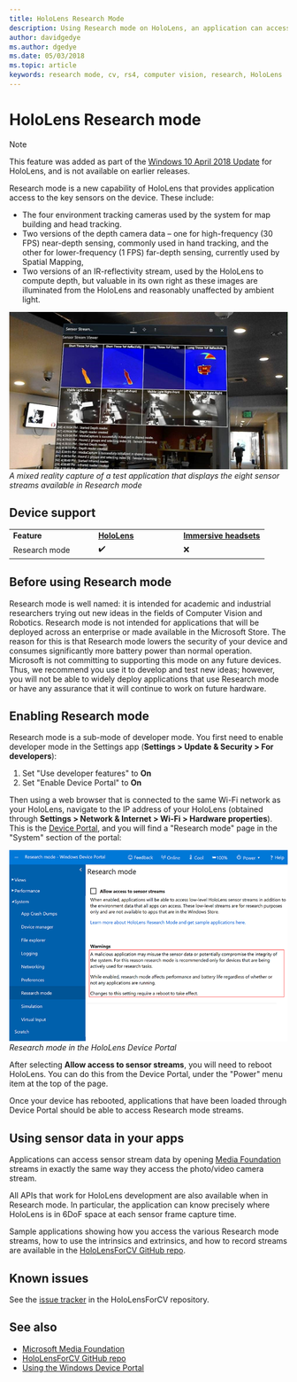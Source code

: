 ```yaml
---
title: HoloLens Research Mode
description: Using Research mode on HoloLens, an application can access key device sensor streams (depth, environment tracking, and IR-reflectivity).
author: davidgedye
ms.author: dgedye
ms.date: 05/03/2018
ms.topic: article
keywords: research mode, cv, rs4, computer vision, research, HoloLens
---
```


# HoloLens Research mode

> [!NOTE]
> This feature was added as part of the [Windows 10 April 2018 Update](release-notes-april-2018.md) for HoloLens, and is not available on earlier releases.

Research mode is a new capability of HoloLens that provides application access to the key sensors on the device. These include:
- The four environment tracking cameras used by the system for map building and head tracking.
- Two versions of the depth camera data – one for high-frequency (30 FPS) near-depth sensing, commonly used in hand tracking, and the other for lower-frequency (1 FPS) far-depth sensing, currently used by Spatial Mapping,
- Two versions of an IR-reflectivity stream, used by the HoloLens to compute depth, but valuable in its own right as these images are illuminated from the HoloLens and reasonably unaffected by ambient light.

![Research Mode app screenshot](images/sensor-stream-viewer.jpg)<br>
*A mixed reality capture of a test application that displays the eight sensor streams available in Research mode*

## Device support

<table>
    <colgroup>
    <col width="33%" />
    <col width="33%" />
    <col width="33%" />
    </colgroup>
    <tr>
        <td><strong>Feature</strong></td>
        <td><a href="hololens-hardware-details.md"><strong>HoloLens</strong></a></td>
        <td><a href="immersive-headset-hardware-details.md"><strong>Immersive headsets</strong></a></td>
    </tr>
     <tr>
        <td>Research mode</td>
        <td>✔️</td>
        <td>❌</td>
    </tr>
</table>

## Before using Research mode

Research mode is well named: it is intended for academic and industrial researchers trying out new ideas in the fields of Computer Vision and Robotics.  Research mode is not intended for applications that will be deployed across an enterprise or made available in the Microsoft Store. The reason for this is that Research mode lowers the security of your device and consumes significantly more battery power than normal operation. Microsoft is not committing to supporting this mode on any future devices. Thus, we recommend you use it to develop and test new ideas; however, you will not be able to widely deploy applications that use Research mode or have any assurance that it will continue to work on future hardware.

## Enabling Research mode

Research mode is a sub-mode of developer mode. You first need to enable developer mode in the Settings app (**Settings > Update & Security > For developers**):

1. Set "Use developer features" to **On**
2. Set "Enable Device Portal" to **On**

Then using a web browser that is connected to the same Wi-Fi network as your HoloLens, navigate to the IP address of your HoloLens (obtained through **Settings > Network & Internet > Wi-Fi > Hardware properties**). This is the [Device Portal](using-the-windows-device-portal.md), and you will find a "Research mode" page in the "System" section of the portal:

![Research Mode tab of HoloLens Device Portal](images/ResearchModeDevPortal.png)<br>
*Research mode in the HoloLens Device Portal*

After selecting **Allow access to sensor streams**, you will need to reboot HoloLens. You can do this from the Device Portal, under the "Power" menu item at the top of the page.

Once your device has rebooted, applications that have been loaded through Device Portal should be able to access Research mode streams.

## Using sensor data in your apps

Applications can access sensor stream data by opening [Media Foundation](https://msdn.microsoft.com/library/windows/desktop/ms694197) streams in exactly the same way they access the photo/video camera stream. 

All APIs that work for HoloLens development are also available when in Research mode. In particular, the application can know precisely where HoloLens is in 6DoF space at each sensor frame capture time.

Sample applications showing how you access the various Research mode streams, how to use the intrinsics and extrinsics, and how to record streams are available in the [HoloLensForCV GitHub repo](https://github.com/Microsoft/HoloLensForCV).

## Known issues

See the [issue tracker](https://github.com/Microsoft/HololensForCV/issues) in the HoloLensForCV repository.

## See also

* [Microsoft Media Foundation](https://msdn.microsoft.com/library/windows/desktop/ms694197)
* [HoloLensForCV GitHub repo](https://github.com/Microsoft/HoloLensForCV)
* [Using the Windows Device Portal](using-the-windows-device-portal.md)
